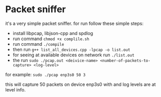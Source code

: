 # Packet sniffer

it's a very simple packet sniffer.
for run follow these simple steps:

  - install libpcap, libjson-cpp and spdlog
  - run command `chmod +x complile.sh`
  - run command `./compile`
  - then run `g++ list_all_devices.cpp -lpcap -o list.out`
  - for seeing at available devices on network run `./list.out`
  - the run `sudo ./pcap.out <deivice-name> <number-of-packets-to-capture> <log-level>`

for example:
    `sudo ./pcap enp3s0 50 3`

this will capture 50 packets on device enp3s0 with and log levels are at level info.
